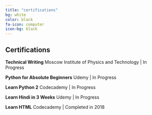```yaml
---
title: "certifications"
bg: white
color: black
fa-icon: computer
icon-bg: black
---
```


## Certifications

**Technical Writing**
Moscow Institute of Physics and Technology \| In Progress

**Python for Absolute Beginners**
Udemy \| In Progress

**Learn Python 2**
Codecademy \| In Progress

**Learn Hindi in 3 Weeks**
Udemy \| In Progress

**Learn HTML**
Codecademy \| Completed in 2018

